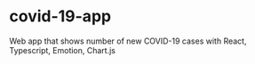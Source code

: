 # covid-19-app
Web app that shows number of new COVID-19 cases with React, Typescript, Emotion, Chart.js
